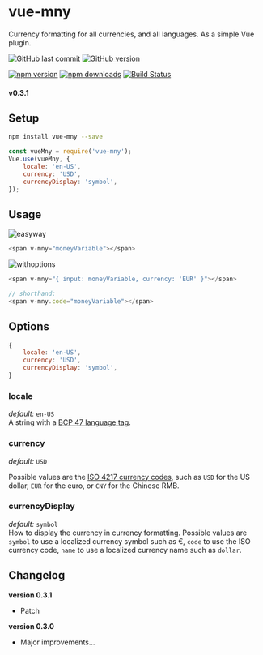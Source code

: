 # vue-mny
Currency formatting for all currencies, and all languages. As a simple Vue plugin.


[![GitHub last commit](https://img.shields.io/github/last-commit/casbloem/vue-mny.svg)](#)
[![GitHub version](https://img.shields.io/github/package-json/v/casbloem/vue-mny.svg)](https://github.com/casbloem/vue-mny)


[![npm version](https://img.shields.io/npm/v/vue-mny.svg)](https://npmjs.com/package/vue-mny)
[![npm downloads](https://img.shields.io/npm/dt/vue-mny.svg)](https://npmjs.com/package/vue-mny)
[![Build Status](https://travis-ci.org/casbloem/vue-mny.svg?branch=master)](#)


#### v0.3.1   


## Setup
```bash
npm install vue-mny --save
```

```javascript
const vueMny = require('vue-mny');
Vue.use(vueMny, {
    locale: 'en-US',
    currency: 'USD',
    currencyDisplay: 'symbol',
});
```

## Usage    
![easyway](https://user-images.githubusercontent.com/5813001/38654333-01b58384-3e0f-11e8-9a0a-c9edd4aed56b.png)     
```javascript
<span v-mny="moneyVariable"></span>    
```     
    

![withoptions](https://user-images.githubusercontent.com/5813001/38654346-126e7b68-3e0f-11e8-8d10-a32b73a7d058.png)      

```javascript 
<span v-mny="{ input: moneyVariable, currency: 'EUR' }"></span>    

// shorthand:
<span v-mny.code="moneyVariable"></span>
```  


## Options 
```javascript
{
    locale: 'en-US',
    currency: 'USD',
    currencyDisplay: 'symbol',
}
```


### locale
*default:* `en-US`    
A string with a [BCP 47 language tag](https://www.w3.org/International/articles/language-tags/).

### currency

*default:* `USD`   

Possible values are the [ISO 4217 currency codes](https://www.ibm.com/support/knowledgecenter/en/SSZLC2_7.0.0/com.ibm.commerce.payments.developer.doc/refs/rpylerl2mst97.htm), such as `USD` for the US dollar, `EUR` for the euro, or `CNY` for the Chinese RMB.

### currencyDisplay
*default:* `symbol`   
How to display the currency in currency formatting. Possible values are `symbol` to use a localized currency symbol such as €, `code` to use the ISO currency code, `name` to use a localized currency name such as `dollar`.



## Changelog

**version 0.3.1**   
- Patch

**version 0.3.0**   
- Major improvements...







